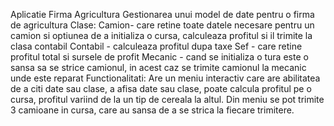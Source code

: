 Aplicatie Firma Agricultura
Gestionarea unui model de date pentru o firma de agricultura
Clase:
Camion- care retine toate datele necesare pentru un camion si optiunea de a initializa o cursa, calculeaza profitul si il trimite la clasa contabil
Contabil - calculeaza profitul dupa taxe
Sef - care retine profitul total si sursele de profit
Mecanic - cand se initializa o tura este o sansa sa se strice camionul, in acest caz se trimite camionul la mecanic unde este reparat
Functionalitati:
Are un meniu interactiv care are abilitatea de a citi date sau clase, a afisa date sau clase, poate calcula profitul pe o cursa, profitul variind de la un tip de cereala la altul. Din meniu se pot trimite 3 camioane in cursa, care au sansa de a se strica la fiecare trimitere.
